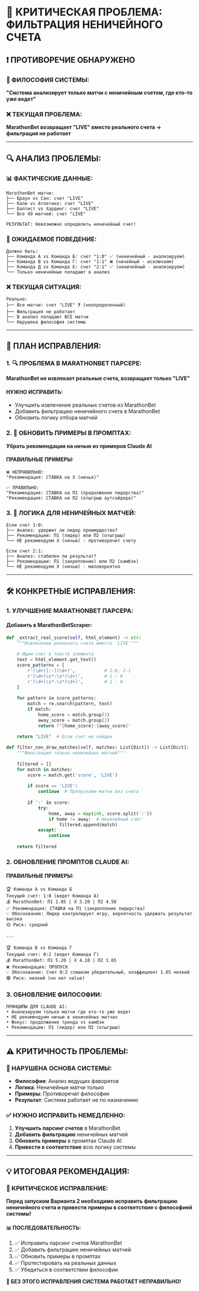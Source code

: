 # 🚨 КРИТИЧЕСКАЯ ПРОБЛЕМА: ФИЛЬТРАЦИЯ НЕНИЧЕЙНОГО СЧЕТА

## ❗ **ПРОТИВОРЕЧИЕ ОБНАРУЖЕНО**

### **🎯 ФИЛОСОФИЯ СИСТЕМЫ:**
**"Система анализирует только матчи с неничейным счетом, где кто-то уже ведет"**

### **❌ ТЕКУЩАЯ ПРОБЛЕМА:**
**MarathonBet возвращает "LIVE" вместо реального счета → фильтрация не работает**

---

## 🔍 **АНАЛИЗ ПРОБЛЕМЫ:**

### **📊 ФАКТИЧЕСКИЕ ДАННЫЕ:**
```
MarathonBet матчи:
├── Браун vs Сан: счет "LIVE" 
├── Кали vs Атлетико: счет "LIVE"
├── Баптист vs Хардинг: счет "LIVE"
└── Все 49 матчей: счет "LIVE"

РЕЗУЛЬТАТ: Невозможно определить неничейный счет!
```

### **🎯 ОЖИДАЕМОЕ ПОВЕДЕНИЕ:**
```
Должно быть:
├── Команда А vs Команда Б: счет "1:0" ✅ (неничейный - анализируем)
├── Команда В vs Команда Г: счет "1:1" ❌ (ничейный - исключаем)
├── Команда Д vs Команда Е: счет "2:1" ✅ (неничейный - анализируем)
└── Только неничейные попадают в анализ
```

### **❌ ТЕКУЩАЯ СИТУАЦИЯ:**
```
Реально:
├── Все матчи: счет "LIVE" ❓ (неопределенный)
├── Фильтрация не работает
├── В анализ попадают ВСЕ матчи
└── Нарушена философия системы
```

---

## 🔧 **ПЛАН ИСПРАВЛЕНИЯ:**

### **1. 🔍 ПРОБЛЕМА В MARATHONBET ПАРСЕРЕ:**
**MarathonBet не извлекает реальные счета, возвращает только "LIVE"**

#### **НУЖНО ИСПРАВИТЬ:**
- Улучшить извлечение реальных счетов из MarathonBet
- Добавить фильтрацию неничейного счета в MarathonBet
- Обновить логику отбора матчей

### **2. 📝 ОБНОВИТЬ ПРИМЕРЫ В ПРОМПТАХ:**
**Убрать рекомендации на ничью из примеров Claude AI**

#### **ПРАВИЛЬНЫЕ ПРИМЕРЫ:**
```
❌ НЕПРАВИЛЬНО:
"Рекомендация: СТАВКА на X (ничья)"

✅ ПРАВИЛЬНО:
"Рекомендация: СТАВКА на П1 (продолжение лидерства)"
"Рекомендация: СТАВКА на П2 (отыгрыш аутсайдера)"
```

### **3. 🎯 ЛОГИКА ДЛЯ НЕНИЧЕЙНЫХ МАТЧЕЙ:**
```
Если счет 1:0:
├── Анализ: удержит ли лидер преимущество?
├── Рекомендации: П1 (лидер) или П2 (отыгрыш)
└── НЕ рекомендуем X (ничью) - противоречит счету

Если счет 2:1:
├── Анализ: стабилен ли результат?
├── Рекомендации: П1 (закрепление) или П2 (камбэк)
└── НЕ рекомендуем X (ничью) - маловероятно
```

---

## 🛠️ **КОНКРЕТНЫЕ ИСПРАВЛЕНИЯ:**

### **1. УЛУЧШЕНИЕ MARATHONBET ПАРСЕРА:**

#### **Добавить в MarathonBetScraper:**
```python
def _extract_real_score(self, html_element) -> str:
    """Извлечение реального счета вместо 'LIVE'"""
    
    # Ищем счет в тексте элемента
    text = html_element.get_text()
    score_patterns = [
        r'(\d+)[:-](\d+)',           # 1:0, 2-1
        r'(\d+)\s*:\s*(\d+)',        # 1 : 0
        r'(\d+)\s*-\s*(\d+)',        # 1 - 0
    ]
    
    for pattern in score_patterns:
        match = re.search(pattern, text)
        if match:
            home_score = match.group(1)
            away_score = match.group(2)
            return f"{home_score}:{away_score}"
    
    return "LIVE"  # Если счет не найден

def filter_non_draw_matches(self, matches: List[Dict]) -> List[Dict]:
    """Фильтрация только неничейных матчей"""
    
    filtered = []
    for match in matches:
        score = match.get('score', 'LIVE')
        
        if score == 'LIVE':
            continue  # Пропускаем матчи без счета
        
        if ':' in score:
            try:
                home, away = map(int, score.split(':'))
                if home != away:  # Неничейный счет
                    filtered.append(match)
            except:
                continue
    
    return filtered
```

### **2. ОБНОВЛЕНИЕ ПРОМПТОВ CLAUDE AI:**

#### **ПРАВИЛЬНЫЕ ПРИМЕРЫ:**
```
🏆 Команда А vs Команда Б
Текущий счет: 1:0 (ведет Команда А)
💰 MarathonBet: П1 1.85 | X 3.20 | П2 4.50
✅ Рекомендация: СТАВКА на П1 (закрепление лидерства)
💡 Обоснование: Лидер контролирует игру, вероятность удержать результат высока
🟡 Риск: средний

---

🏆 Команда В vs Команда Г  
Текущий счет: 0:2 (ведет Команда Г)
💰 MarathonBet: П1 5.20 | X 4.10 | П2 1.65
❌ Рекомендация: ПРОПУСК
💡 Обоснование: Счет 0:2 слишком убедительный, коэффициент 1.65 низкий
🟢 Риск: низкий (но нет value)
```

### **3. ОБНОВЛЕНИЕ ФИЛОСОФИИ:**
```
ПРИНЦИПЫ ДЛЯ CLAUDE AI:
• Анализируем только матчи где кто-то уже ведет
• НЕ рекомендуем ничью в неничейных матчах  
• Фокус: продолжение тренда vs камбэк
• Рекомендации: П1 (лидер) или П2 (отыгрыш)
```

---

## ⚠️ **КРИТИЧНОСТЬ ПРОБЛЕМЫ:**

### **🚨 НАРУШЕНА ОСНОВА СИСТЕМЫ:**
- **Философия**: Анализ ведущих фаворитов
- **Логика**: Неничейные матчи только
- **Примеры**: Противоречат философии
- **Результат**: Система работает не по назначению

### **✅ НУЖНО ИСПРАВИТЬ НЕМЕДЛЕННО:**
1. **Улучшить парсинг счетов** в MarathonBet
2. **Добавить фильтрацию** неничейных матчей
3. **Обновить примеры** в промптах Claude AI
4. **Привести в соответствие** всю логику системы

---

## 💡 **ИТОГОВАЯ РЕКОМЕНДАЦИЯ:**

### **🎯 КРИТИЧЕСКОЕ ИСПРАВЛЕНИЕ:**
**Перед запуском Варианта 2 необходимо исправить фильтрацию неничейного счета и привести примеры в соответствие с философией системы!**

#### **📊 ПОСЛЕДОВАТЕЛЬНОСТЬ:**
1. ✅ Исправить парсинг счетов MarathonBet
2. ✅ Добавить фильтрацию неничейных матчей  
3. ✅ Обновить примеры в промптах
4. ✅ Протестировать на реальных данных
5. ✅ Убедиться в соответствии философии

**🚨 БЕЗ ЭТОГО ИСПРАВЛЕНИЯ СИСТЕМА РАБОТАЕТ НЕПРАВИЛЬНО!**